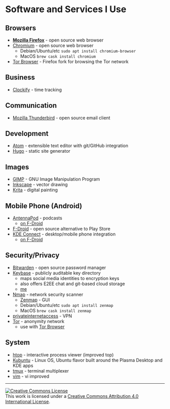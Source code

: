 # Software and Services I Use

## Browsers
- **[Mozilla Firefox](https://www.mozilla.org/en-US/firefox/new/)** - open source web browser
- [Chromium](https://www.chromium.org/) - open source web browser
  - Debian/Ubuntu/etc `sudo apt install chromium-browser`
  - MacOS `brew cask install chromium`
- [Tor Browser](https://www.torproject.org/download/) - Firefox fork for browsing the Tor network

## Business
- [Clockify](https://clockify.me/) - time tracking

## Communication
- [Mozilla Thunderbird](https://www.thunderbird.net/en-US/) - open source email client

## Development
- [Atom](https://atom.io/) - extensible text editor with git/GitHub integration
- [Hugo](https://gohugo.io/) - static site generator

## Images
- [GIMP](https://www.gimp.org/) - GNU Image Manipulation Program
- [Inkscape](https://inkscape.org/) - vector drawing
- [Krita](https://krita.org/en/) - digital painting

## Mobile Phone (Android)
- [AntennaPod](https://antennapod.org/) - podcasts
  - [on F-Droid](https://f-droid.org/packages/de.danoeh.antennapod/)
- [F-Droid](https://f-droid.org/en/) - open source alternative to Play Store
- [KDE Connect](https://community.kde.org/KDEConnect) - desktop/mobile phone integration
  - [on F-Droid](https://f-droid.org/en/packages/org.kde.kdeconnect_tp/)

## Security/Privacy
- [Bitwarden](https://bitwarden.com/) - open source password manager
- [Keybase](https://keybase.io/) - publicly auditable key directory
  - maps social media identities to encryption keys
  - also offers E2EE chat and git-based cloud storage
  - [me](https://keybase.io/sricks3)
- [Nmap](https://nmap.org/) - network security scanner
  - [Zenmap](https://nmap.org/zenmap/) - GUI
  - Debian/Ubuntu/etc `sudo apt install zenmap`
  - MacOS `brew cask install zenmap`
- [privateinternetaccess](https://www.privateinternetaccess.com/) - VPN
- [Tor](https://www.torproject.org/) - anonymity network
  - use with [Tor Browser](https://www.torproject.org/download/)

## System
- [htop](https://hisham.hm/htop/) - interactive process viewer (improved top)
- [Kubuntu](https://kubuntu.org/) - Linux OS, Ubuntu flavor built around the Plasma Desktop and KDE apps
- [tmux](https://github.com/tmux/tmux/wiki) - terminal multiplexer
- [vim](https://www.vim.org/) - vi improved
---
<a rel="license" href="http://creativecommons.org/licenses/by/4.0/"><img alt="Creative Commons License" style="border-width:0" src="https://i.creativecommons.org/l/by/4.0/88x31.png" /></a><br />This work is licensed under a <a rel="license" href="http://creativecommons.org/licenses/by/4.0/">Creative Commons Attribution 4.0 International License</a>.
